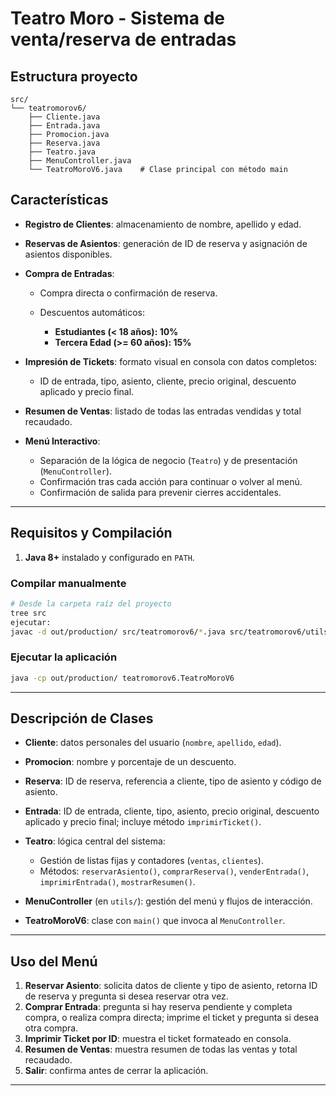 # Teatro Moro - Sistema de venta/reserva de entradas

## Estructura proyecto
```
src/
└── teatromorov6/
    ├── Cliente.java
    ├── Entrada.java
    ├── Promocion.java
    ├── Reserva.java
    ├── Teatro.java
    ├── MenuController.java
    └── TeatroMoroV6.java    # Clase principal con método main

```

## Características

* **Registro de Clientes**: almacenamiento de nombre, apellido y edad.
* **Reservas de Asientos**: generación de ID de reserva y asignación de asientos disponibles.
* **Compra de Entradas**:

  * Compra directa o confirmación de reserva.
  * Descuentos automáticos:

    * **Estudiantes (< 18 años): 10%**
    * **Tercera Edad (>= 60 años): 15%**
* **Impresión de Tickets**: formato visual en consola con datos completos:

  * ID de entrada, tipo, asiento, cliente, precio original, descuento aplicado y precio final.
* **Resumen de Ventas**: listado de todas las entradas vendidas y total recaudado.
* **Menú Interactivo**:

  * Separación de la lógica de negocio (`Teatro`) y de presentación (`MenuController`).
  * Confirmación tras cada acción para continuar o volver al menú.
  * Confirmación de salida para prevenir cierres accidentales.

---

## Requisitos y Compilación

1. **Java 8+** instalado y configurado en `PATH`.

### Compilar manualmente

```bash
# Desde la carpeta raíz del proyecto
tree src
ejecutar:
javac -d out/production/ src/teatromorov6/*.java src/teatromorov6/utils/*.java
```

### Ejecutar la aplicación

```bash
java -cp out/production/ teatromorov6.TeatroMoroV6
```

---

## Descripción de Clases

* **Cliente**: datos personales del usuario (`nombre`, `apellido`, `edad`).
* **Promocion**: nombre y porcentaje de un descuento.
* **Reserva**: ID de reserva, referencia a cliente, tipo de asiento y código de asiento.
* **Entrada**: ID de entrada, cliente, tipo, asiento, precio original, descuento aplicado y precio final; incluye método `imprimirTicket()`.
* **Teatro**: lógica central del sistema:

  * Gestión de listas fijas y contadores (`ventas`, `clientes`).
  * Métodos: `reservarAsiento()`, `comprarReserva()`, `venderEntrada()`, `imprimirEntrada()`, `mostrarResumen()`.
* **MenuController** (en `utils/`): gestión del menú y flujos de interacción.
* **TeatroMoroV6**: clase con `main()` que invoca al `MenuController`.

---

## Uso del Menú

1. **Reservar Asiento**: solicita datos de cliente y tipo de asiento, retorna ID de reserva y pregunta si desea reservar otra vez.
2. **Comprar Entrada**: pregunta si hay reserva pendiente y completa compra, o realiza compra directa; imprime el ticket y pregunta si desea otra compra.
3. **Imprimir Ticket por ID**: muestra el ticket formateado en consola.
4. **Resumen de Ventas**: muestra resumen de todas las ventas y total recaudado.
5. **Salir**: confirma antes de cerrar la aplicación.

---
